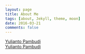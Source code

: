 ```yaml
---
layout: page
title: About Me
tags: [about, Jekyll, theme, moon]
date: 2016-03-21
comments: false
---
```

    
<html><div class="LI-profile-badge"  data-version="v1" data-size="large" data-locale="in_ID" data-type="vertical" data-theme="light" data-vanity="yulianto-pambudi"><a class="LI-simple-link" href='https://id.linkedin.com/in/yulianto-pambudi?trk=profile-badge'>Yulianto Pambudi</a></div>
<div class="LI-profile-badge"  data-version="v1" data-size="large" data-locale="in_ID" data-type="horizontal" data-theme="light" data-vanity="yulianto-pambudi"><a class="LI-simple-link" href='https://id.linkedin.com/in/yulianto-pambudi?trk=profile-badge'>Yulianto Pambudi</a></div>
</html>
